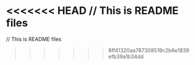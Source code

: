 <<<<<<< HEAD
// This is README files
=======
// This is README files
>>>>>>> 8ff41320aa787308519c2b6e1839efb39a1b34dd
